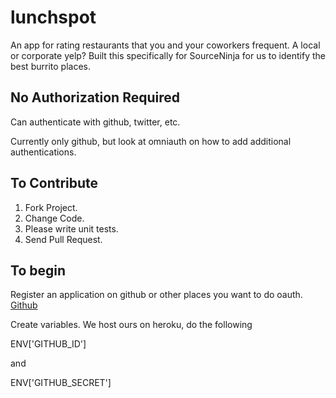 # lunchspot

An app for rating restaurants that you and your coworkers frequent. A local or corporate yelp? Built this specifically for SourceNinja for us to identify the best burrito places.

## No Authorization Required
Can authenticate with github, twitter, etc.

Currently only github, but look at omniauth on how to add additional authentications.

## To Contribute

1. Fork Project.
2. Change Code.
3. Please write unit tests.
4. Send Pull Request.

## To begin

Register an application on github or other places you want to do oauth.
[Github](https://github.com/account/applications)

Create variables. We host ours on heroku, do the following

ENV['GITHUB_ID']

and

ENV['GITHUB_SECRET']